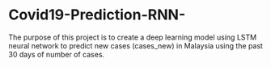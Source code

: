 # Covid19-Prediction-RNN-
The purpose of this project is to create a deep learning model using LSTM neural  network to predict new cases (cases_new) in Malaysia using the past 30 days of number of cases.
